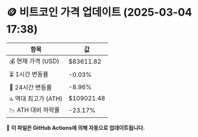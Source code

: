 # 🪙 비트코인 가격 업데이트 (2025-03-04 17:38)

| 항목                | 값 |
|--------------------|----------------|
| 💰 현재 가격 (USD) | $83611.82 |
| ⏳ 1시간 변동률    | -0.03% |
| 📆 24시간 변동률   | -8.96% |
| 🔝 역대 최고가 (ATH) | $109021.48 |
| 📉 ATH 대비 하락률 | -23.17% |

🔄 **이 파일은 GitHub Actions에 의해 자동으로 업데이트됩니다.**

